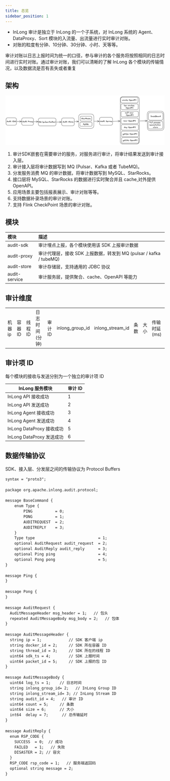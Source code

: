 ```yaml
---
title: 总览
sidebar_position: 1
---
```


* InLong 审计是独立于 InLong 的一个子系统，对 InLong 系统的 Agent、DataProxy、Sort 模块的入流量、出流量进行实时审计对账。
* 对账的粒度有分钟、10分钟、30分钟、小时、天等等。

审计对账以日志上报时间为统一的口径，参与审计的各个服务将按照相同的日志时间进行实时对账。通过审计对账，我们可以清晰的了解 InLong 
各个模块的传输情况，以及数据流是否有丢失或者重复

## 架构
![](img/audit_architecture.png)
1. 审计SDK嵌套在需要审计的服务，对服务进行审计，将审计结果发送到审计接入层。
2. 审计接入层将审计数据写到 MQ (Pulsar、Kafka 或者 TubeMQ)。
3. 分发服务消费 MQ 的审计数据，将审计数据写到 MySQL、StarRocks。
4. 接口层将 MySQL、StarRocks 的数据进行实时聚合并且 cache,对外提供 OpenAPI。
5. 应用场景主要包括报表展示、审计对账等等。
6. 支持数据补录场景的审计对账。
7. 支持 Flink CheckPoint 场景的审计对账。

## 模块

| 模块             | 描述                                                 |
|:---------------|:---------------------------------------------------|
| audit-sdk      | 审计埋点上报，各个模块使用该 SDK 上报审计数据                          |
| audit-proxy    | 审计代理层，接收 SDK 上报数据，转发到 MQ (pulsar / kafka / tubeMQ) |
| audit-store    | 审计存储层，支持通用的 JDBC 协议                                |
| audit-service  | 审计服务层，提供聚合、cache、OpenAPI 等能力                       |

## 审计维度
|       |       |       || |       | | | | |
|-------|-------|-------| ---- |-------| ---- | ---- | ---- | ---- | ---- |
| 机器 ip | 容器 ID | 线程 ID | 日志时间(分钟) | 审计 ID | inlong_group_id | inlong_stream_id | 条数 | 大小 | 传输时延(ms) |

## 审计项 ID
每个模块的接收与发送分别为一个独立的审计项 ID

| InLong 服务模块            | 审计 ID |
|------------------------|-------|
| InLong API 接收成功	       | 1     |
| InLong API 发送成功	       | 2     |
| InLong Agent 接收成功	     | 3     |
| InLong Agent 发送成功	     | 4     |
| InLong DataProxy 接收成功	 | 5     |
| InLong DataProxy 发送成功	 | 6     |

## 数据传输协议
SDK、接入层、分发层之间的传输协议为 Protocol Buffers
```markdown
syntax = "proto3";

package org.apache.inlong.audit.protocol;

message BaseCommand {
    enum Type {
        PING          = 0;
        PONG          = 1;
        AUDITREQUEST  = 2;
        AUDITREPLY    = 3;
    }
    Type type                            = 1;
    optional AuditRequest audit_request  = 2;
    optional AuditReply audit_reply      = 3;
    optional Ping ping                   = 4;
    optional Pong pong                   = 5;
}

message Ping {
}

message Pong {
}

message AuditRequest {
  AuditMessageHeader msg_header = 1;   // 包头
  repeated AuditMessageBody msg_body = 2;   // 包体
}

message AuditMessageHeader {
  string ip = 1;            // SDK 客户端 ip
  string docker_id = 2;     // SDK 所在容器 ID
  string thread_id = 3;     // SDK 所在的线程 ID
  uint64 sdk_ts = 4;        // SDK 上报时间
  uint64 packet_id = 5;     // SDK 上报的包 ID
}

message AuditMessageBody {
  uint64 log_ts = 1;    // 日志时间
  string inlong_group_id= 2;   // InLong Group ID
  string inlong_stream_id= 3; // InLong Stream ID
  string audit_id = 4;   // 审计 ID
  uint64 count = 5;     // 条数
  uint64 size = 6;      // 大小
  int64  delay = 7;      // 总传输延时
}

message AuditReply {
  enum RSP_CODE {
    SUCCESS  = 0;  // 成功
    FAILED   = 1;   // 失败
    DISASTER = 2; // 容灾
  }
  RSP_CODE rsp_code = 1;   // 服务端返回码
  optional string message = 2;
}
```